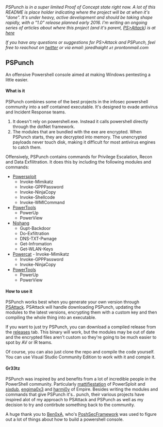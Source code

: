 _PSPunch is in a super limited Proof of Concept state right now. A lot of this README is place holder indicating where the project will be at when it's "done". It's under heavy, active development and should be taking shape rapidly, with a "1.0" release planned early 2016. I'm writing an ongoing series of articles about where this project (and it's parent, [PS>Attack](https://github.com/jaredhaight/)) is at [here](https://www.psattack.com/articles/20150212/psattack-v000001/)_

_If you have any questions or suggestions for PS>Attack and PSPunch, feel free to reachout on [twitter](https://www.twitter.com/jaredhaight) or via email: jaredhaight `at` prontonmail.com_

## PSPunch
An offensive Powershell console aimed at making Windows pentesting a little easier.

#### What is it
PSPunch combines some of the best projects in the infosec powershell community into a self contained executable. It's designed to evade antivirus and Incident Response teams.

1. It doesn't rely on powershell.exe. Instead it calls powershell directly through the dotNet framework.
2. The modules that are bundled with the exe are encrypted. When PSPunch starts, they are decrypted into memory. The unencrypted payloads never touch disk, making it difficult for most antivirus engines to catch them.

Offensively, PSPunch contains commands for Privilege Escalation, Recon and Data Exfilitration. It does this by including the following modules and commands:

* [Powersploit](https://github.com/PowerShellMafia/PowerSploit)
  - Invoke-Mimikatz
  - Invoke-GPPPassword
  - Invoke-NinjaCopy
  - Invoke-Shellcode
  - Invoke-WMICommand
* [PowerTools](https://github.com/PowerShellEmpire/PowerTools)
  - PowerUp
  - PowerView
* [Nishang](https://github.com/samratashok/nishang)
  - Gupt-Backdoor
  - Do-Exfiltration
  - DNS-TXT-Pwnage
  - Get-Infromation
  - Get-WLAN-Keys
* [Powercat](https://github.com/besimorhino/powercat)  - Invoke-Mimikatz
  - Invoke-GPPPassword
  - Invoke-NinjaCopy
* [PowerTools](https://github.com/PowerShellEmpire/PowerTools)
  - PowerUp
  - PowerView

#### How to use it
PSPunch works best when you generate your own version through [PSAttack](https://www.github.com/jaredhaight/PSAttack). PSAttack will handle downloading PSPunch, updating the modules to the latest versions, encrypting them with a custom key and then compiling the whole thing into an executable.

If you want to just try PSPunch, you can download a compiled release from the [releases](https://www.github.com/jaredhaight/PSPunch/releases/) tab. This binary will work, but the modules may be out of date and the encrypted files aren't custom so they're going to be much easier to spot by AV or IR teams. 

Of course, you can also just clone the repo and compile the code yourself. You can use Visual Studio Community Edition to work with it and compie it.

#### Gr33tz
PSPunch was inspired by and benefits from a lot of incredible people in the PowerShell community. Particularly [mattifiestation](https://twitter.com/mattifestation) of PowerSploit and [sixdub](https://twitter.com/sixdub), [engima0x3](https://twitter.com/enigma0x3) and [harmj0y](https://twitter.com/HarmJ0y) of Empire. Besides writing the modules and commands that give PSPunch it's.. punch, their various projects have inspired alot of my approach to PSAttack and PSPunch as well as my decision to try and contirbute something back to the community.

A huge thank you to [Ben0xA](https://twitter.com/ben0xa), who's [PoshSecFramework](https://github.com/PoshSec/PoshSecFramework) was used to figure out a lot of things about how to build a powershell console.
